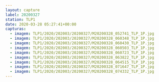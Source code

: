 ```yaml
---
layout: capture
label: 20200327
station: TLP1
date: 2020-03-28 05:27:41+00:00
capturas:
  - imagem: TLP1/2020/202003/20200327/M20200328_052741_TLP_1P.jpg
  - imagem: TLP1/2020/202003/20200327/M20200328_060348_TLP_1P.jpg
  - imagem: TLP1/2020/202003/20200327/M20200328_060430_TLP_1P.jpg
  - imagem: TLP1/2020/202003/20200327/M20200328_060503_TLP_1P.jpg
  - imagem: TLP1/2020/202003/20200327/M20200328_060723_TLP_1P.jpg
  - imagem: TLP1/2020/202003/20200327/M20200328_063822_TLP_1P.jpg
  - imagem: TLP1/2020/202003/20200327/M20200328_064515_TLP_1P.jpg
  - imagem: TLP1/2020/202003/20200327/M20200328_071647_TLP_1P.jpg
  - imagem: TLP1/2020/202003/20200327/M20200328_074332_TLP_1P.jpg
---
```

